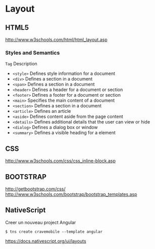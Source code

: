 # Layout

## HTML5

http://www.w3schools.com/html/html_layout.asp

### Styles and Semantics

```Tag```	Description
* ```<style>```	Defines style information for a document
* ```<div>```	Defines a section in a document
* ```<span>```	Defines a section in a document
* ```<header>```	Defines a header for a document or section
* ```<footer>```	Defines a footer for a document or section
* ```<main>```	Specifies the main content of a document
* ```<section>```	Defines a section in a document
* ```<article>```	Defines an article
* ```<aside>```	Defines content aside from the page content
* ```<details>```	Defines additional details that the user can view or hide
* ```<dialog>```	Defines a dialog box or window
* ```<summary>```	Defines a visible heading for a <!--details--> element

## CSS 

http://www.w3schools.com/css/css_inline-block.asp

## BOOTSTRAP
 
http://getbootstrap.com/css/  
http://www.w3schools.com/bootstrap/bootstrap_templates.asp  

## NativeScript

Creer un nouveau project Angular
```
$ tns create cravemobile --template angular
```

https://docs.nativescript.org/ui/layouts
